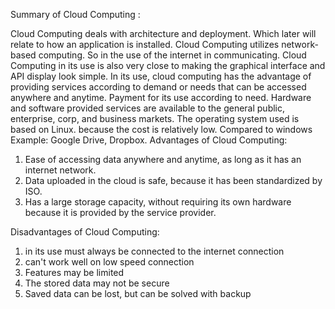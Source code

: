 Summary of Cloud Computing :

Cloud Computing deals with architecture and deployment. Which later will relate to how an application is installed. Cloud Computing utilizes network-based computing. So in the use of the internet in communicating. Cloud Computing in its use is also very close to making the graphical interface and API display look simple. In its use, cloud computing has the advantage of providing services according to demand or needs that can be accessed anywhere and anytime. Payment for its use according to need. Hardware and software provided services are available to the general public, enterprise, corp, and business markets. The operating system used is based on Linux. because the cost is relatively low. Compared to windows
Example: Google Drive, Dropbox.
Advantages of Cloud Computing:
1. Ease of accessing data anywhere and anytime, as long as it has an internet network.
2. Data uploaded in the cloud is safe, because it has been standardized by ISO.
3. Has a large storage capacity, without requiring its own hardware because it is provided by the service provider.

Disadvantages of Cloud Computing:
1. in its use must always be connected to the internet connection
2. can't work well on low speed connection
3. Features may be limited
4. The stored data may not be secure
5. Saved data can be lost, but can be solved with backup

